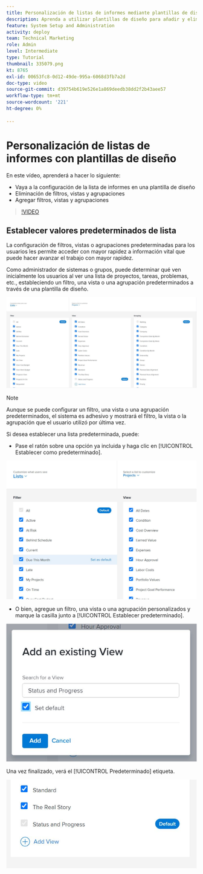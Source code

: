 ```yaml
---
title: Personalización de listas de informes mediante plantillas de diseño
description: Aprenda a utilizar plantillas de diseño para añadir y eliminar filtros, vistas y grupos de las listas de creación de informes.
feature: System Setup and Administration
activity: deploy
team: Technical Marketing
role: Admin
level: Intermediate
type: Tutorial
thumbnail: 335079.png
kt: 8765
exl-id: 00653fc8-0d12-49de-995a-6068d3fb7a2d
doc-type: video
source-git-commit: d39754b619e526e1a869deedb38dd2f2b43aee57
workflow-type: tm+mt
source-wordcount: '221'
ht-degree: 0%

---
```


# Personalización de listas de informes con plantillas de diseño

En este vídeo, aprenderá a hacer lo siguiente:

* Vaya a la configuración de la lista de informes en una plantilla de diseño
* Eliminación de filtros, vistas y agrupaciones
* Agregar filtros, vistas y agrupaciones

>[!VIDEO](https://video.tv.adobe.com/v/335079/?quality=12)

## Establecer valores predeterminados de lista

La configuración de filtros, vistas o agrupaciones predeterminadas para los usuarios les permite acceder con mayor rapidez a información vital que puede hacer avanzar el trabajo con mayor rapidez.

Como administrador de sistemas o grupos, puede determinar qué ven inicialmente los usuarios al ver una lista de proyectos, tareas, problemas, etc., estableciendo un filtro, una vista o una agrupación predeterminados a través de una plantilla de diseño.

![Plantilla de diseño [!UICONTROL Listas] ventana](assets/admin-fund-layout-template-default-lists-1-1.JPG)

>[!NOTE]
>
>Aunque se puede configurar un filtro, una vista o una agrupación predeterminados, el sistema es adhesivo y mostrará el filtro, la vista o la agrupación que el usuario utilizó por última vez.


Si desea establecer una lista predeterminada, puede:

* Pase el ratón sobre una opción ya incluida y haga clic en [!UICONTROL Establecer como predeterminado].

![Plantilla de diseño [!UICONTROL Listas] ventana con [!UICONTROL Establecer como predeterminado] visible](assets/admin-fund-layout-template-default-lists-1-2.JPG)

* O bien, agregue un filtro, una vista o una agrupación personalizados y marque la casilla junto a [!UICONTROL Establecer predeterminado].

![[!UICONTROL Agregar una vista existente] ventana](assets/admin-fund-layout-template-default-lists-1-3.JPG)

Una vez finalizado, verá el [!UICONTROL Predeterminado] etiqueta.

![[!UICONTROL Predeterminado] etiqueta junto a opción de lista](assets/admin-fund-layout-template-default-lists-1-4.JPG)
